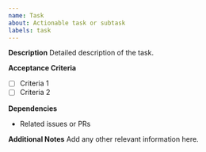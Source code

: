 ```yaml
---
name: Task
about: Actionable task or subtask
labels: task
---
```


**Description**
Detailed description of the task.

**Acceptance Criteria**
- [ ] Criteria 1
- [ ] Criteria 2

**Dependencies**
- Related issues or PRs

**Additional Notes**
Add any other relevant information here.
